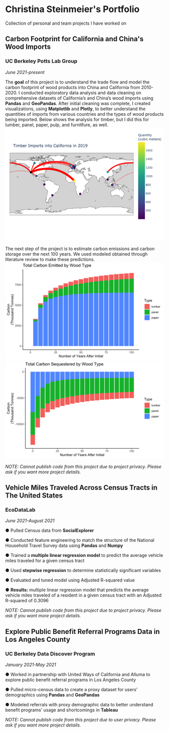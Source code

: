 # Christina Steinmeier's Portfolio
Collection of personal and team projects I have worked on
## Carbon Footprint for California and China's Wood Imports
### UC Berkeley Potts Lab Group
*June 2021-present*

The **goal** of this project is to understand the trade flow and model the carbon footprint of wood products into China and California from 2010-2020. I conducted exploratory data analysis and data cleaning on comprehensive datasets of California’s and China’s wood imports using **Pandas** and **GeoPandas**. After initial cleaning was complete, I created visualizations, using **Matplotlib** and **Plotly**, to better understand the quantities of imports from various countries and the types of wood products being imported. Below shows the analysis for timber, but I did this for lumber, panel, paper, pulp, and furnitfure, as well.
![](https://github.com/cssteinmeier/Christina_Portfolio/blob/main/Images/Map_Timber_2019.png)

The next step of the project is to estimate carbon emissions and carbon storage over the next 100 years. We used modeled obtained through literature review to make these predictions.
![](https://github.com/cssteinmeier/Christina_Portfolio/blob/main/Images/Total_Carbon_Emitted_by_Wood_Type.png)
![](https://github.com/cssteinmeier/Christina_Portfolio/blob/main/Images/Total_Carbon_Sequestered_by_Wood_Type.png)

*NOTE: Cannot publish code from this project due to project privacy. Please ask if you want more project details.*

## Vehicle Miles Traveled Across Census Tracts in The United States
### EcoDataLab
*June 2021-August 2021*

● Pulled Census data from **SocialExplorer**

● Conducted feature engineering to match the structure of the National Household Travel Survey data using **Pandas** and **Numpy**

● Trained a **multiple linear regression model** to predict the average vehicle miles traveled for a given census tract

● Used **stepwise regression** to determine statistically significant variables

● Evaluated and tuned model using Adjusted R-squared value 

● **Results:** multiple linear regression model that predicts the average vehicle miles traveled of a resident in a given census tract with an Adjusted R-squared of 0.3096

*NOTE: Cannot publish code from this project due to project privacy. Please ask if you want more project details.*

## Explore Public Benefit Referral Programs Data in Los Angeles County
### UC Berkeley Data Discover Program
*January 2021-May 2021*

● Worked in partnership with United Ways of California and Alluma to explore public benefit referral programs in Los Angeles County

● Pulled micro-census data to create a proxy dataset for users’ demographics using **Pandas** and **GeoPandas**

● Modeled referrals with proxy demographic data to better understand benefit programs’ usage and shortcomings in **Tableau** 

*NOTE: Cannot publish code from this project due to user privacy. Please ask if you want more project details.*
